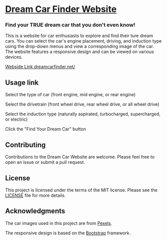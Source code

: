 # [Dream Car Finder Website](https://github.com/newtonhaven/dreamcarwebsite)
### Find your TRUE dream car that you don't even know!

This is a website for car enthusiasts to explore and find their ture dream cars. You can select the car's engine placement, driving, and induction type using the drop-down menus and view a corresponding image of the car. The website features a responsive design and can be viewed on various devices.

[Webside Link dreamcarfinder.net/](https://www.dreamcarfinder.net/)

## Usage link

Select the type of car (front engine, mid engine, or rear engine)

Select the drivetrain (front wheel drive, rear wheel drive, or all wheel drive)

Select the induction type (naturally aspirated, turbocharged, supercharged, or electric)

Click the "Find Your Dream Car" button

## Contributing

Contributions to the Dream Car Website are welcome. Please feel free to open an issue or submit a pull request.

## License

This project is licensed under the terms of the MIT license. Please see the [LICENSE](LICENSE) file for more details.



## Acknowledgments

The car images used in this project are from [Pexels](https://www.pexels.com).

The responsive design is based on the [Bootstrap](https://getbootstrap.com/) framework.
